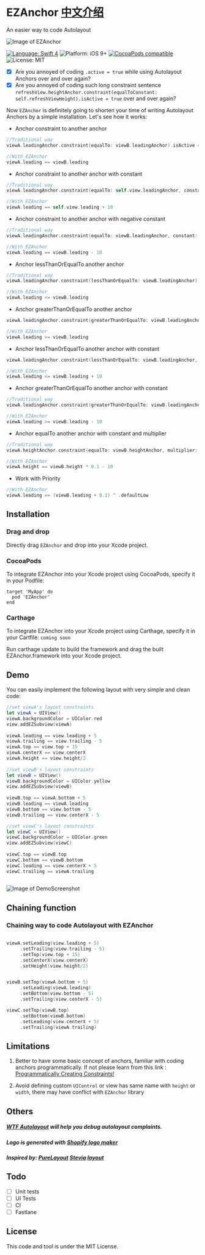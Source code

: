 # EZAnchor  [中文介绍](https://github.com/alexliubj/EZAnchor/blob/master/README_zh-CN.md)
An easier way to code Autolayout

![Image of EZAnchor](https://raw.githubusercontent.com/alexliubj/EZAnchor/master/Logo.png)

[![Language: Swift 4](https://img.shields.io/badge/language-swift%204-f48041.svg?style=flat)](https://developer.apple.com/swift)
![Platform: iOS 9+](https://img.shields.io/badge/platform-iOS-green.svg?style=flat)
[![CocoaPods compatible](https://img.shields.io/badge/Cocoapods-compatible-4BC51D.svg?style=flat)](https://cocoapods.org/pods/SteviaLayout)
![License: MIT](http://img.shields.io/badge/license-MIT-lightgrey.svg?style=flat)

- [x] Are you annoyed of coding `.active = true` while using Autolayout Anchors over and over again?
- [x] Are you annoyed of coding such long constraint sentence `refreshView.heightAnchor.constraint(equalToConstant: self.refreshViewHeight).isActive = true` over and over again?

Now `EZAnchor` is definitely going to shorten your time of writing Autolayout Anchors by a simple installation.
Let's see how it works:

* Anchor constraint to another anchor
```swift
//Traditional way
viewA.leadingAnchor.constraint(equalTo: viewB.leadingAnchor).isActive = true

//With EZAnchor
viewA.leading == viewB.leading
```
        
* Anchor constraint to another anchor with constant
```swift
//Traditional way
viewA.leadingAnchor.constraint(equalTo: self.view.leadingAnchor, constant: 10).isActive = true

//With EZAnchor
viewA.leading == self.view.leading + 10
```
        
* Anchor constraint to another anchor with negative constant
```swift
//Traditional way
viewA.leadingAnchor.constraint(equalTo: viewB.leadingAnchor, constant: -10).isActive = true

//With EZAnchor
viewA.leading == viewB.leading - 10
```
        
* Anchor lessThanOrEqualTo another anchor
```swift
//Traditional way
viewA.leadingAnchor.constraint(lessThanOrEqualTo: viewB.leadingAnchor).isActive = true

//With EZAnchor
viewA.leading <= viewB.leading
```
        
* Anchor greaterThanOrEqualTo another anchor
```swift
viewA.leadingAnchor.constraint(greaterThanOrEqualTo: viewB.leadingAnchor).isActive = true

//With EZAnchor
viewA.leading >= viewB.leading
```
        
* Anchor lessThanOrEqualTo another anchor with constant
```swift
viewA.leadingAnchor.constraint(lessThanOrEqualTo: viewB.leadingAnchor, constant: 10).isActive = true

//With EZAnchor
viewA.leading <= viewB.leading + 10
```
        
* Anchor greaterThanOrEqualTo another anchor with constant
```swift
//Traditional way
viewA.leadingAnchor.constraint(greaterThanOrEqualTo: viewB.leadingAnchor, constant: 10).isActive = true

//With EZAnchor
viewA.leading >= viewB.leading - 10
```
        
* Anchor equalTo another anchor with constant and multiplier
```swift
//Traditional way
viewA.heightAnchor.constraint(equalTo: viewB.heightAnchor, multiplier: 0.1, constant: -10).isActive = true

//With EZAnchor
viewA.height == viewB.height * 0.1 - 10
```

* Work with Priority
```swift
//With EZAnchor
viewA.leading == (viewB.leading + 0.1) ^ .defaultLow
```

## Installation

### Drag and drop
Directly drag `EZAnchor` and drop into your Xcode project.

### CocoaPods
To integrate EZAnchor into your Xcode project using CocoaPods, specify it in your Podfile:
```
target 'MyApp' do
  pod 'EZAnchor'
end
```

### Carthage
To integrate EZAnchor into your Xcode project using Carthage, specify it in your Cartfile:
`coming soon`

Run carthage update to build the framework and drag the built EZAnchor.framework into your Xcode project.

## Demo

You can easily implement the following layout with very simple and clean code:
```swift
//set viewA's layout constraints
let viewA = UIView()
viewA.backgroundColor = UIColor.red
view.addEZSubview(viewA)
        
viewA.leading == view.leading + 5
viewA.trailing == view.trailing - 5
viewA.top == view.top + 15
viewA.centerX == view.centerX
viewA.height == view.height/2
        
//set viewB's layout constraints
let viewB = UIView()
viewB.backgroundColor = UIColor.yellow
view.addEZSubview(viewB)
        
viewB.top == viewA.bottom + 5
viewB.leading == viewA.leading
viewB.bottom == view.bottom - 5
viewB.trailing == view.centerX - 5

//set viewC's layout constraints        
let viewC = UIView()
viewC.backgroundColor = UIColor.green
view.addEZSubview(viewC)
        
viewC.top == viewB.top
viewC.bottom == viewB.bottom
viewC.leading == view.centerX + 5
viewC.trailing == viewA.trailing
        
```
![Image of DemoScreenshot](https://raw.githubusercontent.com/alexliubj/EZAnchor/master/demo.png)

## Chaining function

### Chaining way to code Autolayout with EZAnchor

```swift

viewA.setLeading(view.leading + 5)
     .setTrailing(view.trailing - 5)
     .setTop(view.top + 15)
     .setCenterX(view.centerX)
     .setHeight(view.height/2)


viewB.setTop(viewA.bottom + 5)
     .setLeading(viewA.leading)
     .setBottom(view.bottom - 5)
     .setTrailing(view.centerX - 5)

viewC.setTop(viewB.top)
     .setBottom(viewB.bottom)
     .setLeading(view.centerX + 5)
     .setTrailing(viewA.trailing)

```

## Limitations

1. Better to have some basic concept of anchors, familiar with coding anchors programmatically. If not please learn from this link : [Programmatically Creating Constraints!](https://developer.apple.com/library/archive/documentation/UserExperience/Conceptual/AutolayoutPG/ProgrammaticallyCreatingConstraints.html)

2. Avoid defining custom `UIControl` or view has same name with `height` or `width`, there may have conflict with `EZAnchor` library

## Others
##### [WTF Autolayout](https://www.wtfautolayout.com) will help you debug autolayout complaints.
##### Logo is generated with [Shopify logo maker](https://hatchful.shopify.com/)
##### Inspired by: [PureLayout](https://github.com/PureLayout/PureLayout) [Stevia](https://github.com/freshOS/Stevia) [layout](https://github.com/nicklockwood/layout) 

## Todo
- [ ] Unit tests
- [ ] UI Tests
- [ ] CI
- [ ] Fastlane

## License

This code and tool is under the MIT License. 
